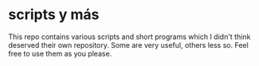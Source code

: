 # scripts y más 
This repo contains various scripts and short programs which I didn't think deserved their own repository. Some are very useful, others less so. Feel free to use them as you please.
